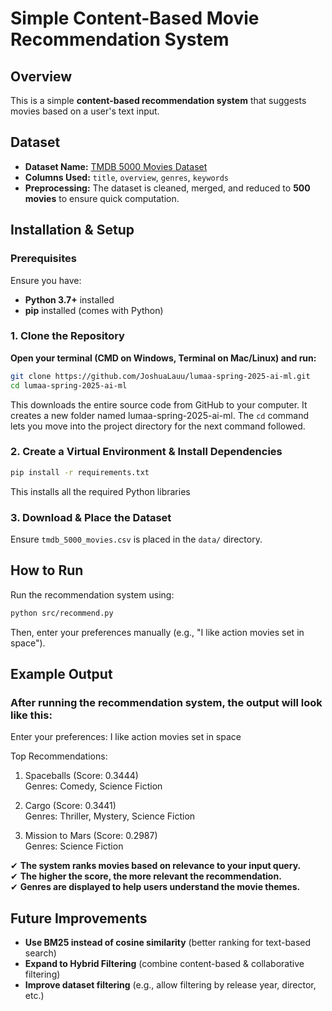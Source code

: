 # Simple Content-Based Movie Recommendation System 

## Overview
This is a simple **content-based recommendation system** that suggests movies based on a user's text input.

## Dataset 
- **Dataset Name:** [TMDB 5000 Movies Dataset](https://www.kaggle.com/datasets/tmdb/tmdb-movie-metadata)
- **Columns Used:** `title`, `overview`, `genres`, `keywords`
- **Preprocessing:** The dataset is cleaned, merged, and reduced to **500 movies** to ensure quick computation.


## Installation & Setup

### **Prerequisites**
Ensure you have:
- **Python 3.7+** installed
- **pip** installed (comes with Python)

### 1. **Clone the Repository**
**Open your terminal (CMD on Windows, Terminal on Mac/Linux) and run:**
```sh
git clone https://github.com/JoshuaLauu/lumaa-spring-2025-ai-ml.git
cd lumaa-spring-2025-ai-ml
```
This downloads the entire source code from GitHub to your computer.
It creates a new folder named lumaa-spring-2025-ai-ml.
The `cd` command lets you move into the project directory for the next command followed.

### 2. **Create a Virtual Environment & Install Dependencies**
```sh
pip install -r requirements.txt
```
This installs all the required Python libraries 
### 3. **Download & Place the Dataset**
Ensure `tmdb_5000_movies.csv` is placed in the `data/` directory.

## How to Run
Run the recommendation system using:
```sh
python src/recommend.py
```
Then, enter your preferences manually (e.g., "I like action movies set in space").

## Example Output
### After running the recommendation system, the output will look like this:

Enter your preferences: I like action movies set in space

Top Recommendations:

1. Spaceballs (Score: 0.3444)  
    Genres: Comedy, Science Fiction

2. Cargo (Score: 0.3441)     
             Genres: Thriller, Mystery, Science Fiction

3. Mission to Mars (Score: 0.2987)              
   Genres: Science Fiction



✔ **The system ranks movies based on relevance to your input query.**  
✔ **The higher the score, the more relevant the recommendation.**  
✔ **Genres are displayed to help users understand the movie themes.**  


## Future Improvements
- **Use BM25 instead of cosine similarity** (better ranking for text-based search)  
- **Expand to Hybrid Filtering** (combine content-based & collaborative filtering)  
- **Improve dataset filtering** (e.g., allow filtering by release year, director, etc.) 

